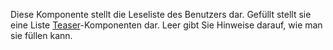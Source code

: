 Diese Komponente stellt die Leseliste des Benutzers dar. Gefüllt stellt sie eine Liste [Teaser](#teaser)-Komponenten dar. Leer gibt Sie Hinweise darauf, wie man sie füllen kann.